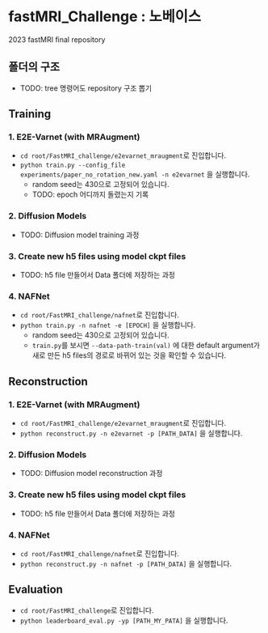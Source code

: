 # fastMRI_Challenge : 노베이스
2023 fastMRI final repository
## 폴더의 구조
* TODO: tree 명령어도 repository 구조 뽑기
## Training
### 1. E2E-Varnet (with MRAugment)
* ```cd root/FastMRI_challenge/e2evarnet_mraugment```로 진입합니다.
* ```python train.py --config_file experiments/paper_no_rotation_new.yaml -n e2evarnet```
  을 실행합니다.
  * random seed는 430으로 고정되어 있습니다.
  * TODO: epoch 어디까지 돌렸는지 기록
### 2. Diffusion Models
* TODO: Diffusion model training 과정
### 3. Create new h5 files using model ckpt files
* TODO: h5 file 만들어서 Data 폴더에 저장하는 과정
### 4. NAFNet
* ```cd root/FastMRI_challenge/nafnet```로 진입합니다.
* ```python train.py -n nafnet -e [EPOCH]``` 을 실행합니다.
  * random seed는 430으로 고정되어 있습니다.
  * ```train.py```를 보시면 ```--data-path-train(val)``` 에 대한 default argument가 새로 만든 h5 files의 경로로 바뀌어 있는 것을 확인할 수 있습니다.
 
## Reconstruction
### 1. E2E-Varnet (with MRAugment)
* ```cd root/FastMRI_challenge/e2evarnet_mraugment```로 진입합니다.
* ```python reconstruct.py -n e2evarnet -p [PATH_DATA]``` 을 실행합니다.
### 2. Diffusion Models
* TODO: Diffusion model reconstruction 과정
### 3. Create new h5 files using model ckpt files
* TODO: h5 file 만들어서 Data 폴더에 저장하는 과정
### 4. NAFNet
* ```cd root/FastMRI_challenge/nafnet```로 진입합니다.
* ```python reconstruct.py -n nafnet -p [PATH_DATA]``` 을 실행합니다.

## Evaluation
* ```cd root/FastMRI_challenge```로 진입합니다.
* ```python leaderboard_eval.py -yp [PATH_MY_PATA]``` 을 실행합니다.
